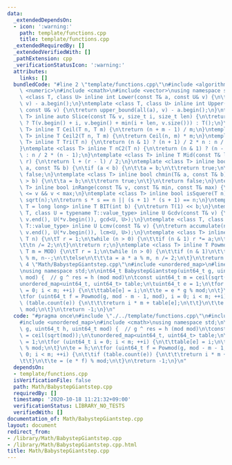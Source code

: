 ```yaml
---
data:
  _extendedDependsOn:
  - icon: ':warning:'
    path: template/functions.cpp
    title: template/functions.cpp
  _extendedRequiredBy: []
  _extendedVerifiedWith: []
  _pathExtension: cpp
  _verificationStatusIcon: ':warning:'
  attributes:
    links: []
  bundledCode: "#line 2 \"template/functions.cpp\"\n#include <algorithm>\n#include\
    \ <numeric>\n#include <cmath>\n#include <vector>\nusing namespace std;\n\ntemplate\
    \ <class T, class U> inline int Lower(const T& a, const U& v) {\n\treturn lower_bound(all(a),\
    \ v) - a.begin();\n}\ntemplate <class T, class U> inline int Upper(const T& a,\
    \ const U& v) {\n\treturn upper_bound(all(a), v) - a.begin();\n}\ntemplate <class\
    \ T> inline auto Slice(const T& v, size_t i, size_t len) {\n\treturn i < v.size()\
    \ ? T(v.begin() + i, v.begin() + min(i + len, v.size())) : T();\n}\ntemplate <class\
    \ T> inline T Ceil(T n, T m) {\n\treturn (n + m - 1) / m;\n}\ntemplate <class\
    \ T> inline T Ceil2(T n, T m) {\n\treturn Ceil(n, m) * m;\n}\ntemplate <class\
    \ T> inline T Tri(T n) {\n\treturn (n & 1) ? (n + 1) / 2 * n : n / 2 * (n + 1);\n\
    }\ntemplate <class T> inline T nC2(T n) {\n\treturn (n & 1) ? (n - 1) / 2 * n\
    \ : n / 2 * (n - 1);\n}\ntemplate <class T> inline T Mid(const T& l, const T&\
    \ r) {\n\treturn l + (r - l) / 2;\n}\ntemplate <class T> inline bool chmax(T&\
    \ a, const T& b) {\n\tif (a < b) {\n\t\ta = b;\n\t\treturn true;\n\t}\n\treturn\
    \ false;\n}\ntemplate <class T> inline bool chmin(T& a, const T& b) {\n\tif (a\
    \ > b) {\n\t\ta = b;\n\t\treturn true;\n\t}\n\treturn false;\n}\ntemplate <class\
    \ T> inline bool inRange(const T& v, const T& min, const T& max) {\n\treturn min\
    \ <= v && v < max;\n}\ntemplate <class T> inline bool isSquere(T n) {\n\tT s =\
    \ sqrt(n);\n\treturn s * s == n || (s + 1) * (s + 1) == n;\n}\ntemplate <class\
    \ T = long long> inline T BIT(int b) {\n\treturn T(1) << b;\n}\ntemplate <class\
    \ T, class U = typename T::value_type> inline U Gcdv(const T& v) {\n\treturn accumulate(next(v.begin()),\
    \ v.end(), U(*v.begin()), gcd<U, U>);\n}\ntemplate <class T, class U = typename\
    \ T::value_type> inline U Lcmv(const T& v) {\n\treturn accumulate(next(v.begin()),\
    \ v.end(), U(*v.begin()), lcm<U, U>);\n}\ntemplate <class T> inline T Pow(T a,\
    \ T n) {\n\tT r = 1;\n\twhile (n > 0) {\n\t\tif (n & 1) r *= a;\n\t\ta *= a;\n\
    \t\tn /= 2;\n\t}\n\treturn r;\n}\ntemplate <class T> inline T Powmod(T a, T n,\
    \ T m = MOD) {\n\tT r = 1;\n\twhile (n > 0) {\n\t\tif (n & 1)\n\t\t\tr = r * a\
    \ % m, n--;\n\t\telse\n\t\t\ta = a * a % m, n /= 2;\n\t}\n\treturn r;\n}\n#line\
    \ 4 \"Math/BabystepGiantstep.cpp\"\n#include <unordered_map>\n#line 6 \"Math/BabystepGiantstep.cpp\"\
    \nusing namespace std;\n\nint64_t BabystepGiantstep(uint64_t g, uint64_t h, uint64_t\
    \ mod) {  // g ^ res = h (mod mod)\n\tconst uint64_t m = ceil(sqrt(mod));\n\t\
    unordered_map<uint64_t, uint64_t> table;\n\tuint64_t e = 1;\n\tfor (uint64_t i\
    \ = 0; i < m; ++i) {\n\t\ttable[e] = i;\n\t\te = e * g % mod;\n\t}\n\te = h;\n\
    \tfor (uint64_t f = Powmod(g, mod - m - 1, mod), i = 0; i < m; ++i) {\n\t\tif\
    \ (table.count(e)) {\n\t\t\treturn i * m + table[e];\n\t\t}\n\t\te = (e * f) %\
    \ mod;\n\t}\n\treturn -1;\n}\n"
  code: "#pragma once\n#include \"./../template/functions.cpp\"\n#include <vector>\n\
    #include <unordered_map>\n#include <cmath>\nusing namespace std;\n\nint64_t BabystepGiantstep(uint64_t\
    \ g, uint64_t h, uint64_t mod) {  // g ^ res = h (mod mod)\n\tconst uint64_t m\
    \ = ceil(sqrt(mod));\n\tunordered_map<uint64_t, uint64_t> table;\n\tuint64_t e\
    \ = 1;\n\tfor (uint64_t i = 0; i < m; ++i) {\n\t\ttable[e] = i;\n\t\te = e * g\
    \ % mod;\n\t}\n\te = h;\n\tfor (uint64_t f = Powmod(g, mod - m - 1, mod), i =\
    \ 0; i < m; ++i) {\n\t\tif (table.count(e)) {\n\t\t\treturn i * m + table[e];\n\
    \t\t}\n\t\te = (e * f) % mod;\n\t}\n\treturn -1;\n}\n"
  dependsOn:
  - template/functions.cpp
  isVerificationFile: false
  path: Math/BabystepGiantstep.cpp
  requiredBy: []
  timestamp: '2020-10-18 11:21:32+09:00'
  verificationStatus: LIBRARY_NO_TESTS
  verifiedWith: []
documentation_of: Math/BabystepGiantstep.cpp
layout: document
redirect_from:
- /library/Math/BabystepGiantstep.cpp
- /library/Math/BabystepGiantstep.cpp.html
title: Math/BabystepGiantstep.cpp
---
```

